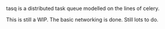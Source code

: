 tasq is a distributed task queue modelled on the lines of celery.

This is still a WIP. The basic networking is done. Still lots to do.
